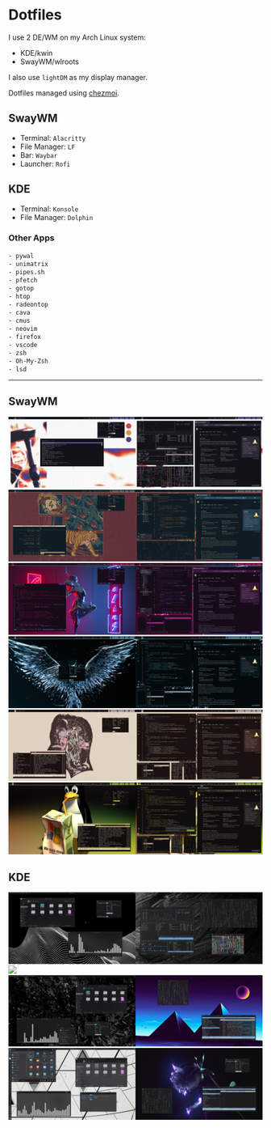 # Dotfiles
I use 2 DE/WM on my Arch Linux system:
   - KDE/kwin
   - SwayWM/wlroots

I also use `lightDM` as my display manager.

Dotfiles managed using [chezmoi](https://www.chezmoi.io/).

## SwayWM
- Terminal: `Alacritty`
- File Manager: `LF`
- Bar: `Waybar`
- Launcher: `Rofi`

## KDE
- Terminal: `Konsole`
- File Manager: `Dolphin`

### Other Apps
    - pywal
    - unimatrix
    - pipes.sh
    - pfetch
    - gotop
    - htop
    - radeontop
    - cava
    - cmus
    - neovim
    - firefox
    - vscode
    - zsh
    - Oh-My-Zsh
    - lsd
---
## SwayWM
<img src="./res/sway/ps_20220108161114.png"/>
<img src="./res/sway/ps_20220108161804.png"/>
<img src="./res/sway/ps_20220108162217.png"/>
<img src="./res/sway/ps_20220108162719.png"/>
<img src="./res/sway/ps_20220108165034.png"/>
<img src="./res/sway/ps_20220108165248.png"/>

## KDE
<img src="./res/kde/SS_08.01.2022_18:31:31.png"/>
<img src="./res/kde/SS_08.01.2022_17:57:29.png"/>
<img src="./res/kde/SS_08.01.2022_14:59:43.png"/>
<img src="./res/kde/SS_08.01.2022_15:03:37.png"/>
